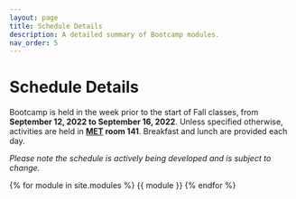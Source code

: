 ```yaml
---
layout: page
title: Schedule Details
description: A detailed summary of Bootcamp modules.
nav_order: 5
---
```


# Schedule Details

Bootcamp is held in the week prior to the start of Fall classes, from **September 12, 2022 to September 16, 2022**. Unless specified otherwise, activities are held in **[MET](https://goo.gl/maps/eXQLH5v2zcRU8f8P8) room 141**. Breakfast and lunch are provided each day.

*Please note the schedule is actively being developed and is subject to change.*

{% for module in site.modules %}
{{ module }}
{% endfor %}
